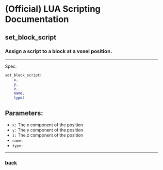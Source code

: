 
# (Official) LUA Scripting Documentation

## set_block_script

### Assign a script to a block at a voxel position.
___
Spec:
```lua
set_block_script(
	x,
	y,
	z,
	name,
	type)
```
## Parameters:
- `x:` The x component of the position
- `y:` The y component of the position
- `z:` The z component of the position
- `name:` 
- `type:` 

___
### [back](../blocks)
